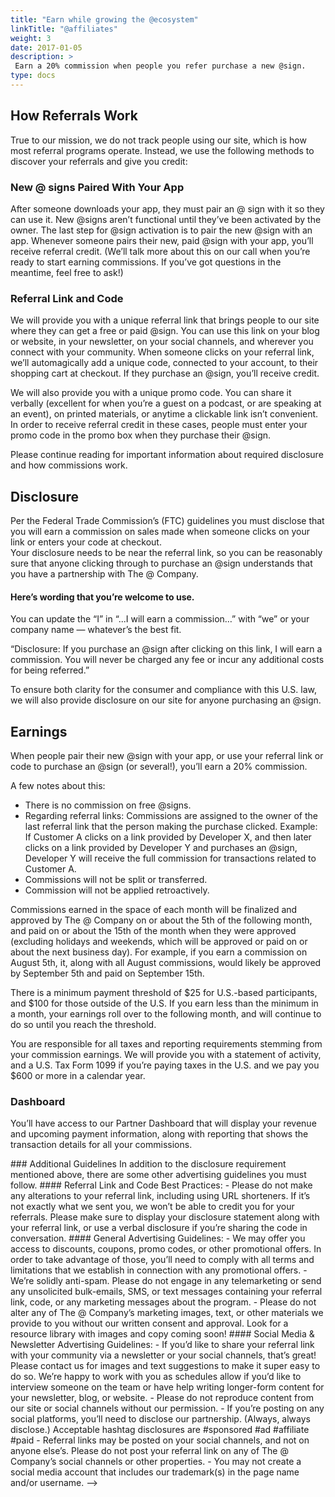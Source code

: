 ```yaml
---
title: "Earn while growing the @ecosystem"
linkTitle: "@affiliates"
weight: 3
date: 2017-01-05
description: >
 Earn a 20% commission when people you refer purchase a new @sign. 
type: docs
---
```


## How Referrals Work
True to our mission, we do not track people using our site, which is how most referral programs operate. Instead, we use the following methods to discover your referrals and give you credit:
 
### New @ signs Paired With Your App
After someone downloads your app, they must pair an @ sign with it so they can use it. New @signs aren’t functional until they’ve been activated by the owner. The last step for @sign activation is to pair the new @sign with an app. Whenever someone pairs their new, paid @sign with your app, you’ll receive referral credit. (We’ll talk more about this on our call when you’re ready to start earning commissions. If you’ve got questions in the meantime, feel free to ask!)


### Referral Link and Code
We will provide you with a unique referral link that brings people to our site where they can get a free or paid @sign.  You can use this link on your blog or website, in your newsletter, on your social channels, and wherever you connect with your community. When someone clicks on your referral link, we’ll automagically add a unique code, connected to your account, to their shopping cart at checkout. If they purchase an @sign, you’ll receive credit. 

We will also provide you with a unique promo code. You can share it verbally (excellent for when you’re a guest on a podcast, or are speaking at an event), on printed materials, or anytime a clickable link isn’t convenient. In order to receive referral credit in these cases, people must enter your promo code in the promo box when they purchase their @sign.  

Please continue reading for important information about required disclosure and how commissions work. 


## Disclosure
Per the Federal Trade Commission’s (FTC) guidelines you must disclose that you will earn a commission on sales made when someone clicks on your link or enters your code at checkout.   
Your disclosure needs to be near the referral link, so you can be reasonably sure that anyone clicking through to purchase an @sign understands that you have a partnership with The @ Company. 

#### Here’s wording that you’re welcome to use. 
You can update the “I” in “...I will earn a commission…” with “we” or your company name — whatever’s the best fit.

“Disclosure: If you purchase an @sign after clicking on this link, I will earn a commission. You will never be charged any fee or incur any additional costs for being referred.”

To ensure both clarity for the consumer and compliance with this U.S. law, we will also provide disclosure on our site for anyone purchasing an @sign. 



## Earnings
When people pair their new @sign with your app, or use your referral link or code to purchase an @sign (or several!), you’ll earn a 20% commission. 

A few notes about this:

- There is no commission on free @signs.
- Regarding referral links: Commissions are assigned to the owner of the last referral link that the person making the purchase clicked.
Example: If Customer A clicks on a link provided by Developer X, and then later clicks on a link provided by Developer Y and purchases an @sign, Developer Y will receive the full commission for transactions related to Customer A. 
- Commissions will not be split or transferred. 
- Commission will not be applied retroactively.

Commissions earned in the space of each month will be finalized and approved by The @ Company on or about the 5th of the following month, and paid on or about the 15th of the month when they were approved (excluding holidays and weekends, which will be approved or paid on or about the next business day). For example, if you earn a commission on August 5th, it, along with all August commissions, would likely be approved by September 5th and paid on September 15th. 

There is a minimum payment threshold of $25 for U.S.-based participants, and $100 for those outside of the U.S. If you earn less than the minimum in a month, your earnings roll over to the following month, and will continue to do so until you reach the threshold. 

You are responsible for all taxes and reporting requirements stemming from your commission earnings. We will provide you with a statement of activity, and a U.S. Tax Form 1099 if you’re paying taxes in the U.S. and we pay you $600 or more in a calendar year. 


### Dashboard
You’ll have access to our Partner Dashboard that will display your revenue and upcoming payment information, along with reporting that shows the transaction details for all your commissions. 

<!-->
### Additional Guidelines

In addition to the disclosure requirement mentioned above, there are some other advertising guidelines you must follow. 

#### Referral Link and Code Best Practices:
- Please do not make any alterations to your referral link, including using URL shorteners. If it’s not exactly what we sent you, we won’t be able to credit you for your referrals. 
 Please make sure to display your disclosure statement along with your referral link, or use a verbal disclosure if you’re sharing the code in conversation.  

#### General Advertising Guidelines:
- We may offer you access to discounts, coupons, promo codes, or other promotional offers. In order to take advantage of those, you’ll need to comply with all terms and limitations that we establish in connection with any promotional offers.
- We’re solidly anti-spam. Please do not engage in any telemarketing or send any unsolicited bulk-emails, SMS, or text messages containing your referral link, code, or any marketing messages about the program. 
- Please do not alter any of The @ Company’s marketing images, text, or other materials we provide to you without our written consent and approval. Look for a resource library with images and copy coming soon! 

#### Social Media & Newsletter Advertising Guidelines: 
- If you’d like to share your referral link with your community via a newsletter or your social channels, that’s great! Please contact us for images and text suggestions to make it super easy to do so. We’re happy to work with you as schedules allow if you’d like to interview someone on the team or have help writing longer-form content for your newsletter, blog, or website. 
- Please do not reproduce content from our site or social channels without our permission.
- If you’re posting on any social platforms, you’ll need to disclose our partnership. (Always, always disclose.) Acceptable hashtag disclosures are #sponsored #ad #affiliate #paid
- Referral links may be posted on your social channels, and not on anyone else’s. Please do not post your referral link on any of The @ Company’s social channels or other properties. 
- You may not create a social media account that includes our trademark(s) in the page name and/or username. -->
